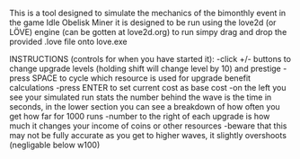 This is a tool designed to simulate the mechanics of the bimonthly event in the game Idle Obelisk Miner
it is designed to be run using the love2d (or LÖVE) engine (can be gotten at love2d.org)
to run simpy drag and drop the provided .love file onto love.exe

INSTRUCTIONS (controls for when you have started it):
 -click +/- buttons to change upgrade levels (holding shift will change level by 10) and prestige
 -press SPACE to cycle which resource is used for upgrade benefit calculations
 -press ENTER to set current cost as base cost
 -on the left you see your simulated run stats the number behind the wave is the time in seconds, 
 in the lower section you can see a breakdown of how often you get how far for 1000 runs
-number to the right of each upgrade is how much it changes your income of coins or other resources
-beware that this may not be fully accurate as you get to higher waves, it slightly overshoots (negligable below w100)
